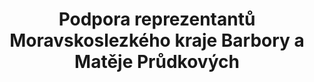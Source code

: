 ---
id: 12d4e09e-114c-4353-84bd-3648efe26e86
title: Podpora reprezentantů Moravskoslezkého kraje Barbory a Matěje Průdkových
price: 40
year: 2012
description: Kousek nadačního fondu v tomto případě napomůže k financování náročného lyžařského tréninku dvou mladých reprezentantů z našeho regionu, kteří již v minulosti na mnoha závodech a především svým poctivým přístupem v rámci dlouhodobé přípravy dokázali, že dokáží pro své lyžařské úspěchy leccos obětovat. Nadační fond rád podpoří mladé sportovce, kteří se mohou být v budoucnu vzory pro další děti a mládež.
kouskovani: false
locationName: undefined
position:
  lng: 18.2633004642562
  lat: 49.79658404348435
---